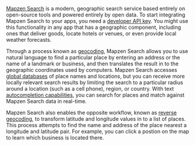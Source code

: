 [Mapzen Search](https://mapzen.com/projects/search) is a modern, geographic search service based entirely on open-source tools and powered entirely by open data. To start integrating Mapzen Search to your apps, you need a [developer API key](/api-keys-rate-limits.md). You might use this functionality in any app that has a geographic component, including ones that deliver goods, locate hotels or venues, or even provide local weather forecasts.

Through a process known as [geocoding](/search.md), Mapzen Search allows you to use natural language to find a particular place by entering an address or the name of a landmark or business, and then translates the result in to the geographic coordinates used by computers. Mapzen Search accesses [global databases](/data-sources.md) of place names and locations, but you can receive more locally relevant search results by limiting the search to a particular radius around a location (such as a cell phone), region, or country. With text [autocompletion capabilities](/autocomplete.md), you can search for places and match against Mapzen Search data in real-time. 

Mapzen Search also enables the opposite workflow, known as [reverse geocoding](/reverse.md), to transform latitude and longitude values in to a list of places. This process attempts to find the name and address of the place nearest a longitude and latitude pair. For example, you can click a postion on the map to learn which business is located there.
